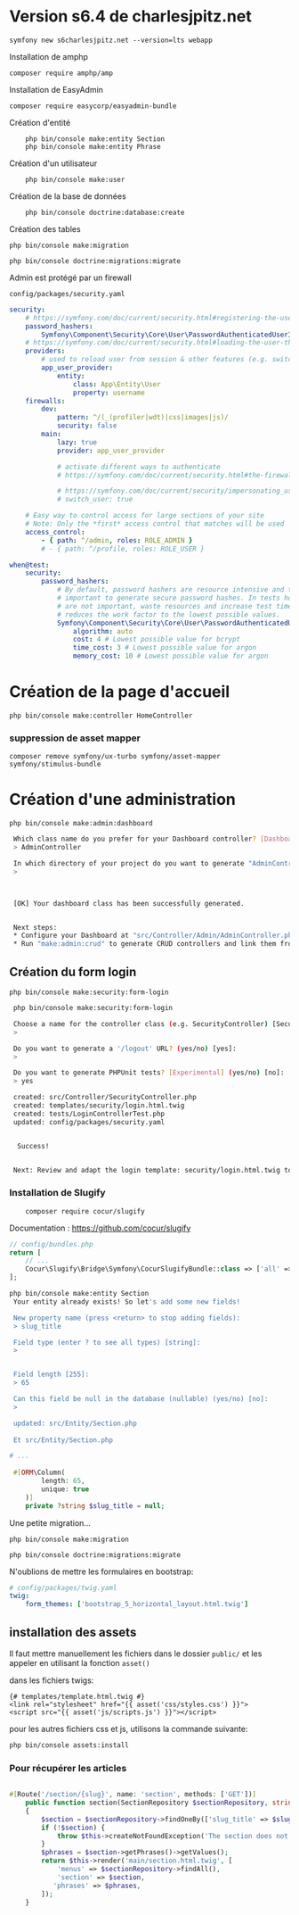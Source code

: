 # Version s6.4 de charlesjpitz.net

    symfony new s6charlesjpitz.net --version=lts webapp

Installation de amphp

    composer require amphp/amp

Installation de EasyAdmin

    composer require easycorp/easyadmin-bundle

Création d'entité

        php bin/console make:entity Section
        php bin/console make:entity Phrase

Création d'un utilisateur

        php bin/console make:user
    

Création de la base de données

        php bin/console doctrine:database:create

Création des tables
        
    php bin/console make:migration

    php bin/console doctrine:migrations:migrate

Admin est protégé par un firewall

`config/packages/security.yaml`

```yaml
security:
    # https://symfony.com/doc/current/security.html#registering-the-user-hashing-passwords
    password_hashers:
        Symfony\Component\Security\Core\User\PasswordAuthenticatedUserInterface: 'auto'
    # https://symfony.com/doc/current/security.html#loading-the-user-the-user-provider
    providers:
        # used to reload user from session & other features (e.g. switch_user)
        app_user_provider:
            entity:
                class: App\Entity\User
                property: username
    firewalls:
        dev:
            pattern: ^/(_(profiler|wdt)|css|images|js)/
            security: false
        main:
            lazy: true
            provider: app_user_provider

            # activate different ways to authenticate
            # https://symfony.com/doc/current/security.html#the-firewall

            # https://symfony.com/doc/current/security/impersonating_user.html
            # switch_user: true

    # Easy way to control access for large sections of your site
    # Note: Only the *first* access control that matches will be used
    access_control:
        - { path: ^/admin, roles: ROLE_ADMIN }
        # - { path: ^/profile, roles: ROLE_USER }

when@test:
    security:
        password_hashers:
            # By default, password hashers are resource intensive and take time. This is
            # important to generate secure password hashes. In tests however, secure hashes
            # are not important, waste resources and increase test times. The following
            # reduces the work factor to the lowest possible values.
            Symfony\Component\Security\Core\User\PasswordAuthenticatedUserInterface:
                algorithm: auto
                cost: 4 # Lowest possible value for bcrypt
                time_cost: 3 # Lowest possible value for argon
                memory_cost: 10 # Lowest possible value for argon

```

# Création de la page d'accueil

    php bin/console make:controller HomeController

### suppression de asset mapper

    composer remove symfony/ux-turbo symfony/asset-mapper symfony/stimulus-bundle

# Création d'une administration

    php bin/console make:admin:dashboard

```bash
 Which class name do you prefer for your Dashboard controller? [DashboardController]:
 > AdminController

 In which directory of your project do you want to generate "AdminController"? [src/Controller/Admin/]:
 >



 [OK] Your dashboard class has been successfully generated.


 Next steps:
 * Configure your Dashboard at "src/Controller/Admin/AdminController.php"
 * Run "make:admin:crud" to generate CRUD controllers and link them from the Dashboard.

```

## Création du form login

    php bin/console make:security:form-login 

```bash
 php bin/console make:security:form-login

 Choose a name for the controller class (e.g. SecurityController) [SecurityController]:
 >

 Do you want to generate a '/logout' URL? (yes/no) [yes]:
 >

 Do you want to generate PHPUnit tests? [Experimental] (yes/no) [no]:
 > yes

 created: src/Controller/SecurityController.php
 created: templates/security/login.html.twig
 created: tests/LoginControllerTest.php
 updated: config/packages/security.yaml


  Success!


 Next: Review and adapt the login template: security/login.html.twig to suit your needs.
```

### Installation de Slugify

        composer require cocur/slugify

Documentation : https://github.com/cocur/slugify

```php
// config/bundles.php
return [
    // ...
    Cocur\Slugify\Bridge\Symfony\CocurSlugifyBundle::class => ['all' => true],
];

```

```bash
php bin/console make:entity Section
 Your entity already exists! So let's add some new fields!

 New property name (press <return> to stop adding fields):
 > slug_title

 Field type (enter ? to see all types) [string]:
 >


 Field length [255]:
 > 65

 Can this field be null in the database (nullable) (yes/no) [no]:
 >

 updated: src/Entity/Section.php
 
 Et src/Entity/Section.php
 ```

```php
# ...
 
 #[ORM\Column(
        length: 65,
        unique: true
    )]
    private ?string $slug_title = null;
```

Une petite migration...

    php bin/console make:migration

    php bin/console doctrine:migrations:migrate

N'oublions de mettre les formulaires en bootstrap:

```yaml
# config/packages/twig.yaml
twig:
    form_themes: ['bootstrap_5_horizontal_layout.html.twig']
```

## installation des assets

Il faut mettre manuellement les fichiers dans le dossier `public/` et les appeler en utilisant la fonction `asset()`

dans les fichiers twigs:

```twig
{# templates/template.html.twig #}
<link rel="stylesheet" href="{{ asset('css/styles.css') }}">
<script src="{{ asset('js/scripts.js') }}"></script>
```

pour les autres fichiers css et js, utilisons la commande suivante:

```bash
php bin/console assets:install
```


### Pour récupérer les articles


```php

#[Route('/section/{slug}', name: 'section', methods: ['GET'])]
    public function section(SectionRepository $sectionRepository, string $slug,EntityManagerInterface $em): Response
    {
        $section = $sectionRepository->findOneBy(['slug_title' => $slug]);
        if (!$section) {
            throw $this->createNotFoundException('The section does not exist');
        }
        $phrases = $section->getPhrases()->getValues();
        return $this->render('main/section.html.twig', [
            'menus' => $sectionRepository->findAll(),
            'section' => $section,
           'phrases' => $phrases,
        ]);
    }
```
